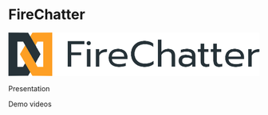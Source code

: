 # FireChatter

![alt text](https://raw.githubusercontent.com/milosjajac/FireChatter/master/app/src/main/res/drawable/firechatter_logo_name.png)


<a src="https://elfakrs-my.sharepoint.com/personal/nikolca_elfak_rs/_layouts/15/WopiFrame.aspx?sourcedoc={74fe7b76-57b9-4280-b31c-53f77fba71d4}&action=embedview&wdAr=1.7777777777777777">Presentation </a>

<a src="https://photos.app.goo.gl/XuRCXf8CZ8CZS3pX2"> Demo videos </a>
